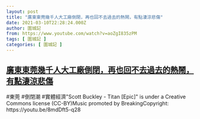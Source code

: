 ```yaml
---
layout: post
title: "廣東東莞幾千人大工廠倒閉，再也回不去過去的熱鬧，有點淒涼悲傷"
date: 2021-03-10T22:28:24.000Z
author: 圍城記
from: https://www.youtube.com/watch?v=aoZgI835zPM
tags: [ 圍城記 ]
categories: [ 圍城記 ]
---
```

<!--1615415304000-->
[廣東東莞幾千人大工廠倒閉，再也回不去過去的熱鬧，有點淒涼悲傷](https://www.youtube.com/watch?v=aoZgI835zPM)
------

<div>
#東莞 #倒閉潮 #實體經濟"Scott Buckley - Titan [Epic]" is under a Creative Commons license (CC-BY)Music promoted by BreakingCopyright: https://youtu.be/8mdDft5-q28
</div>
